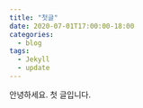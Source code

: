 ```yaml
---
title: "첫글"
date: 2020-07-01T17:00:00-18:00
categories:
  - blog
tags:
  - Jekyll
  - update
---
```

안녕하세요. 첫 글입니다.
